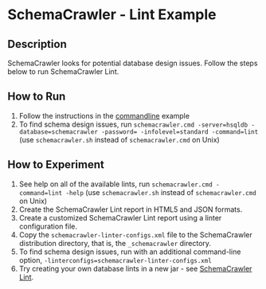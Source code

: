 # SchemaCrawler - Lint Example

## Description
SchemaCrawler looks for potential database design issues. Follow the steps
below to run SchemaCrawler Lint.

## How to Run
1. Follow the instructions in the [commandline](../commandline/commandline-readme.html) example 
2. To find schema design issues, run 
   `schemacrawler.cmd -server=hsqldb -database=schemacrawler -password= -infolevel=standard -command=lint` 
   (use `schemacrawler.sh` instead of `schemacrawler.cmd` on Unix)

## How to Experiment
1. See help on all of the available lints, run 
   `schemacrawler.cmd -command=lint -help` 
   (use `schemacrawler.sh` instead of `schemacrawler.cmd` on Unix)
1. Create the SchemaCrawler Lint report in HTML5 and JSON formats. 
2. Create a customized SchemaCrawler Lint report using a linter configuration file. 
  1. Copy the `schemacrawler-linter-configs.xml` file to the SchemaCrawler distribution directory, that is, the `_schemacrawler` directory.
  2. To find schema design issues, run with an additional command-line option,
  `-linterconfigs=schemacrawler-linter-configs.xml`
3. Try creating your own database lints in a new jar - see [SchemaCrawler Lint](http://www.schemacrawler.com/lint.html). 
